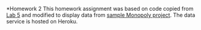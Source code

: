 *Homework 2
This homework assignment was based on code copied from [Lab 5](https://github.com/kny4/cs262/tree/master/lab05) and modified to display data from [sample Monopoly project](https://github.com/calvin-cs262-organization/monopoly-client). The data service is hosted on Heroku.